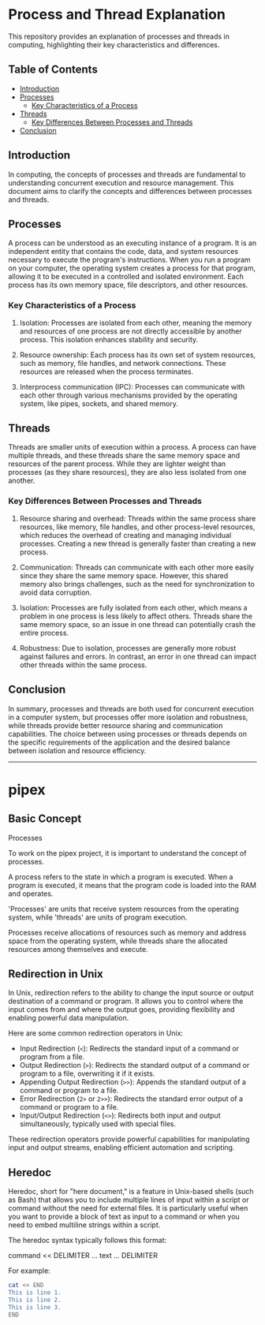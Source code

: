 # Process and Thread Explanation

This repository provides an explanation of processes and threads in computing, highlighting their key characteristics and differences.

## Table of Contents

- [Introduction](#introduction)
- [Processes](#processes)
    - [Key Characteristics of a Process](#key-characteristics-of-a-process)
- [Threads](#threads)
    - [Key Differences Between Processes and Threads](#key-differences-between-processes-and-threads)
- [Conclusion](#conclusion)

## Introduction

In computing, the concepts of processes and threads are fundamental to understanding concurrent execution and resource management. This document aims to clarify the concepts and differences between processes and threads.

## Processes

A process can be understood as an executing instance of a program. It is an independent entity that contains the code, data, and system resources necessary to execute the program's instructions. When you run a program on your computer, the operating system creates a process for that program, allowing it to be executed in a controlled and isolated environment. Each process has its own memory space, file descriptors, and other resources.

### Key Characteristics of a Process

1. Isolation: Processes are isolated from each other, meaning the memory and resources of one process are not directly accessible by another process. This isolation enhances stability and security.

2. Resource ownership: Each process has its own set of system resources, such as memory, file handles, and network connections. These resources are released when the process terminates.

3. Interprocess communication (IPC): Processes can communicate with each other through various mechanisms provided by the operating system, like pipes, sockets, and shared memory.

## Threads

Threads are smaller units of execution within a process. A process can have multiple threads, and these threads share the same memory space and resources of the parent process. While they are lighter weight than processes (as they share resources), they are also less isolated from one another.

### Key Differences Between Processes and Threads

1. Resource sharing and overhead: Threads within the same process share resources, like memory, file handles, and other process-level resources, which reduces the overhead of creating and managing individual processes. Creating a new thread is generally faster than creating a new process.

2. Communication: Threads can communicate with each other more easily since they share the same memory space. However, this shared memory also brings challenges, such as the need for synchronization to avoid data corruption.

3. Isolation: Processes are fully isolated from each other, which means a problem in one process is less likely to affect others. Threads share the same memory space, so an issue in one thread can potentially crash the entire process.

4. Robustness: Due to isolation, processes are generally more robust against failures and errors. In contrast, an error in one thread can impact other threads within the same process.

## Conclusion

In summary, processes and threads are both used for concurrent execution in a computer system, but processes offer more isolation and robustness, while threads provide better resource sharing and communication capabilities. The choice between using processes or threads depends on the specific requirements of the application and the desired balance between isolation and resource efficiency.

---

# pipex

## Basic Concept

Processes

To work on the pipex project, it is important to understand the concept of processes.

A process refers to the state in which a program is executed. When a program is executed, it means that the program code is loaded into the RAM and operates.

'Processes' are units that receive system resources from the operating system, while 'threads' are units of program execution.

Processes receive allocations of resources such as memory and address space from the operating system, while threads share the allocated resources among themselves and execute.

## Redirection in Unix

In Unix, redirection refers to the ability to change the input source or output destination of a command or program. It allows you to control where the input comes from and where the output goes, providing flexibility and enabling powerful data manipulation.

Here are some common redirection operators in Unix:

- Input Redirection (`<`): Redirects the standard input of a command or program from a file.
- Output Redirection (`>`): Redirects the standard output of a command or program to a file, overwriting it if it exists.
- Appending Output Redirection (`>>`): Appends the standard output of a command or program to a file.
- Error Redirection (`2>` or `2>>`): Redirects the standard error output of a command or program to a file.
- Input/Output Redirection (`<>`): Redirects both input and output simultaneously, typically used with special files.

These redirection operators provide powerful capabilities for manipulating input and output streams, enabling efficient automation and scripting.

## Heredoc

Heredoc, short for "here document," is a feature in Unix-based shells (such as Bash) that allows you to include multiple lines of input within a script or command without the need for external files. It is particularly useful when you want to provide a block of text as input to a command or when you need to embed multiline strings within a script.

The heredoc syntax typically follows this format:

command << DELIMITER
...
text
...
DELIMITER


For example:

```bash
cat << END
This is line 1.
This is line 2.
This is line 3.
END
